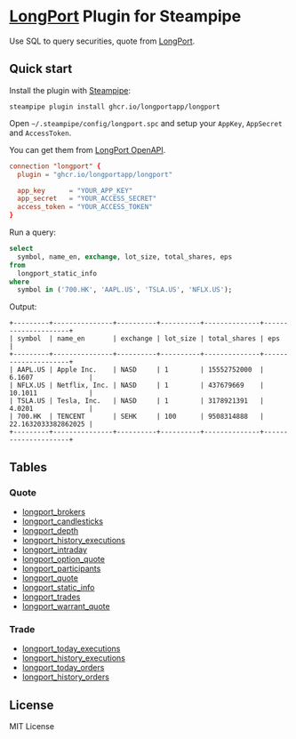 # [LongPort](https://open.longportapp.com) Plugin for Steampipe

Use SQL to query securities, quote from [LongPort](https://open.longportapp.com).

## Quick start

Install the plugin with [Steampipe](https://steampipe.io):

```shell
steampipe plugin install ghcr.io/longportapp/longport
```

Open `~/.steampipe/config/longport.spc` and setup your `AppKey`, `AppSecret` and `AccessToken`.

You can get them from [LongPort OpenAPI](https://open.longportapp.com/en/docs/how-to-access-api).

```conf
connection "longport" {
  plugin = "ghcr.io/longportapp/longport"

  app_key      = "YOUR_APP_KEY"
  app_secret   = "YOUR_ACCESS_SECRET"
  access_token = "YOUR_ACCESS_TOKEN"
}
```

Run a query:

```sql
select
  symbol, name_en, exchange, lot_size, total_shares, eps
from
  longport_static_info
where
  symbol in ('700.HK', 'AAPL.US', 'TSLA.US', 'NFLX.US');
```

Output:

```
+---------+---------------+----------+----------+--------------+---------------------+
| symbol  | name_en       | exchange | lot_size | total_shares | eps                 |
+---------+---------------+----------+----------+--------------+---------------------+
| AAPL.US | Apple Inc.    | NASD     | 1        | 15552752000  | 6.1607              |
| NFLX.US | Netflix, Inc. | NASD     | 1        | 437679669    | 10.1011             |
| TSLA.US | Tesla, Inc.   | NASD     | 1        | 3178921391   | 4.0201              |
| 700.HK  | TENCENT       | SEHK     | 100      | 9508314888   | 22.1632033382862025 |
+---------+---------------+----------+----------+--------------+---------------------+
```

## Tables

### Quote

- [longport_brokers](./docs/tables/longport_brokers.md)
- [longport_candlesticks](./docs/tables/longport_candlesticks.md)
- [longport_depth](./docs/tables/longport_depth.md)
- [longport_history_executions](./docs/tables/longport_history_executions.md)
- [longport_intraday](./docs/tables/longport_intraday.md)
- [longport_option_quote](./docs/tables/longport_option_quote.md)
- [longport_participants](./docs/tables/longport_participants.md)
- [longport_quote](./docs/tables/longport_quote.md)
- [longport_static_info](./docs/tables/longport_static_info.md)
- [longport_trades](./docs/tables/longport_trades.md)
- [longport_warrant_quote](./docs/tables/longport_warrant_quote.md)

### Trade

- [longport_today_executions](./docs/tables/longport_today_executions.md)
- [longport_history_executions](./docs/tables/longport_history_executions.md)
- [longport_today_orders](./docs/tables/longport_today_orders.md)
- [longport_history_orders](./docs/tables/longport_history_orders.md)

## License

MIT License
